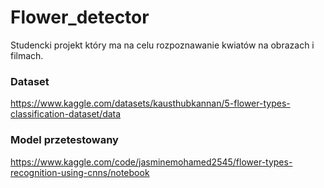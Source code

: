 # Flower_detector
Studencki projekt który ma na celu rozpoznawanie kwiatów na obrazach i filmach.

### Dataset
https://www.kaggle.com/datasets/kausthubkannan/5-flower-types-classification-dataset/data

### Model przetestowany
https://www.kaggle.com/code/jasminemohamed2545/flower-types-recognition-using-cnns/notebook
